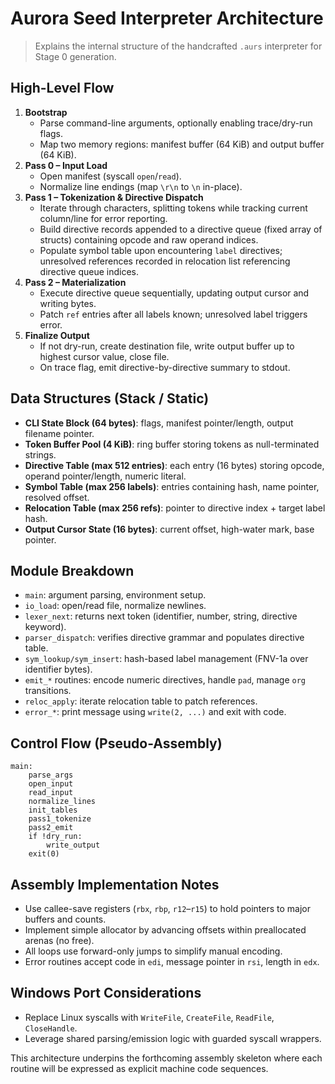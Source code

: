 # Aurora Seed Interpreter Architecture

> Explains the internal structure of the handcrafted `.aurs` interpreter for Stage 0 generation.

## High-Level Flow
1. **Bootstrap**
   - Parse command-line arguments, optionally enabling trace/dry-run flags.
   - Map two memory regions: manifest buffer (64 KiB) and output buffer (64 KiB).
2. **Pass 0 – Input Load**
   - Open manifest (syscall `open`/`read`).
   - Normalize line endings (map `\r\n` to `\n` in-place).
3. **Pass 1 – Tokenization & Directive Dispatch**
   - Iterate through characters, splitting tokens while tracking current column/line for error reporting.
   - Build directive records appended to a directive queue (fixed array of structs) containing opcode and raw operand indices.
   - Populate symbol table upon encountering `label` directives; unresolved references recorded in relocation list referencing directive queue indices.
4. **Pass 2 – Materialization**
   - Execute directive queue sequentially, updating output cursor and writing bytes.
   - Patch `ref` entries after all labels known; unresolved label triggers error.
5. **Finalize Output**
   - If not dry-run, create destination file, write output buffer up to highest cursor value, close file.
   - On trace flag, emit directive-by-directive summary to stdout.

## Data Structures (Stack / Static)
- **CLI State Block (64 bytes)**: flags, manifest pointer/length, output filename pointer.
- **Token Buffer Pool (4 KiB)**: ring buffer storing tokens as null-terminated strings.
- **Directive Table (max 512 entries)**: each entry (16 bytes) storing opcode, operand pointer/length, numeric literal.
- **Symbol Table (max 256 labels)**: entries containing hash, name pointer, resolved offset.
- **Relocation Table (max 256 refs)**: pointer to directive index + target label hash.
- **Output Cursor State (16 bytes)**: current offset, high-water mark, base pointer.

## Module Breakdown
- `main`: argument parsing, environment setup.
- `io_load`: open/read file, normalize newlines.
- `lexer_next`: returns next token (identifier, number, string, directive keyword).
- `parser_dispatch`: verifies directive grammar and populates directive table.
- `sym_lookup/sym_insert`: hash-based label management (FNV-1a over identifier bytes).
- `emit_*` routines: encode numeric directives, handle `pad`, manage `org` transitions.
- `reloc_apply`: iterate relocation table to patch references.
- `error_*`: print message using `write(2, ...)` and exit with code.

## Control Flow (Pseudo-Assembly)
```
main:
    parse_args
    open_input
    read_input
    normalize_lines
    init_tables
    pass1_tokenize
    pass2_emit
    if !dry_run:
        write_output
    exit(0)
```

## Assembly Implementation Notes
- Use callee-save registers (`rbx`, `rbp`, `r12`–`r15`) to hold pointers to major buffers and counts.
- Implement simple allocator by advancing offsets within preallocated arenas (no free).
- All loops use forward-only jumps to simplify manual encoding.
- Error routines accept code in `edi`, message pointer in `rsi`, length in `edx`.

## Windows Port Considerations
- Replace Linux syscalls with `WriteFile`, `CreateFile`, `ReadFile`, `CloseHandle`.
- Leverage shared parsing/emission logic with guarded syscall wrappers.

This architecture underpins the forthcoming assembly skeleton where each routine will be expressed as explicit machine code sequences.
